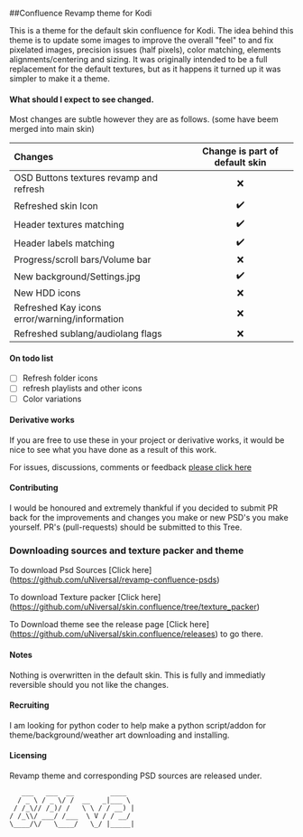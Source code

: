 ##Confluence Revamp theme for Kodi

This is a theme for the default skin confluence for Kodi.
The idea behind this theme is to update some images to improve the overall "feel" to and fix pixelated images, precision issues (half pixels), color matching, elements alignments/centering and sizing.
It was originally intended to be a full replacement for the default textures, but as it happens it turned up it was simpler to make it a theme.

#### What should I expect to see changed. 

Most changes are subtle however they are as follows. (some have beem merged into main skin)

Changes | Change is part of default skin 
:----|:---:
OSD Buttons textures revamp and refresh | :x:
Refreshed skin Icon | :heavy_check_mark:
Header textures matching | :heavy_check_mark:
Header labels matching | :heavy_check_mark:
Progress/scroll bars/Volume bar | :x:
New background/Settings.jpg | :heavy_check_mark:
New HDD icons | :x:
Refreshed Kay icons error/warning/information | :x:
Refreshed sublang/audiolang flags | :x:

#### On todo list
- [ ] Refresh folder icons
- [ ] refresh playlists and other icons
- [ ] Color variations

#### Derivative works

If you are free to use these in your project or derivative works, it would be nice to see what you have done as a result of this work.

For issues, discussions, comments or feedback [please click here](https://github.com/uNiversaI/skin.confluence/issues)

#### Contributing

I would be honoured and extremely thankful if you decided to submit PR back for the improvements and changes you make or new PSD's you make yourself.
PR's (pull-requests) should be submitted to this Tree.

### Downloading sources and texture packer and theme

To download Psd Sources [Click here] (https://github.com/uNiversaI/revamp-confluence-psds)

To download Texture packer [Click here] (https://github.com/uNiversaI/skin.confluence/tree/texture_packer)

To Download theme see the release page [Click here] (https://github.com/uNiversaI/skin.confluence/releases) to go there.

#### Notes
Nothing is overwritten in the default skin. This is fully and immediatly reversible should you not like the changes. 


#### Recruiting
I am looking for python coder to help make a python script/addon for theme/background/weather art downloading and installing.

#### Licensing

Revamp theme and corresponding PSD sources are released under.

```
   ___   ___  __         ____  
  / _ \ / _ \/ /  __   _|___ \ 
 / /_\// /_)/ /   \ \ / / __) |
/ /_\\/ ___/ /___  \ V / / __/ 
\____/\/   \____/   \_/ |_____|

```
